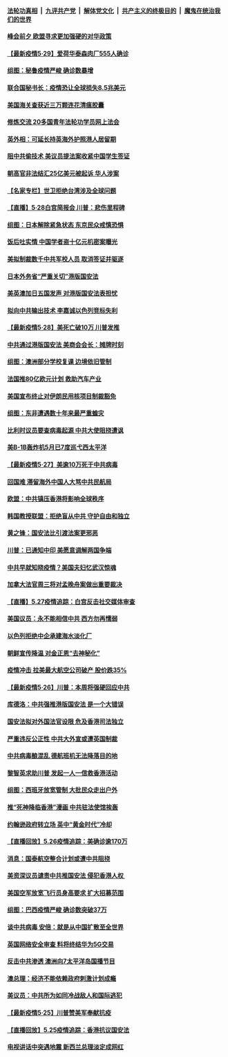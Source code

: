 

####  [法轮功真相](../../../../basic/blob/master/README.md?t=05292031) &nbsp;|&nbsp; [九评共产党](../../../../9ping.md/blob/master/README.md?t=05292031) &nbsp;|&nbsp; [解体党文化](../../../../jtdwh.md/blob/master/README.md?t=05292031)  &nbsp;|&nbsp; [共产主义的终极目的](../../../../gczydzjmd.md/blob/master/README.md?t=05292031) &nbsp;|&nbsp; [魔鬼在统治我们的世界](../../../../mgztzwmdsj.md/blob/master/README.md?t=05292031) 

#### [峰会前夕 欧盟寻求更加强硬的对华政策](../pages/nsc418/n12146184.md?t=05292031) 

#### [【最新疫情5·29】爱荷华泰森肉厂555人确诊](../pages/nsc418/n12145153.md?t=05292031) 

#### [组图：秘鲁疫情严峻 确诊数暴增](../pages/nsc418/n12145969.md?t=05292031) 

#### [联合国秘书长：疫情恐让全球损失8.5兆美元](../pages/nsc418/n12145808.md?t=05292031) 

#### [美国海关查获近三万颗连花清瘟胶囊](../pages/nsc418/n12144599.md?t=05292031) 

#### [修炼交流 20多国青年法轮功学员网上法会](../pages/nsc418/n12143515.md?t=05292031) 

#### [英外相：可延长持英海外护照港人居留期](../pages/nsc418/n12144272.md?t=05292031) 

#### [阻中共偷技术 美议员提法案收紧中国学生签证](../pages/nsc418/n12144572.md?t=05292031) 

#### [朝高官非法结汇25亿美元被起诉 华人涉案](../pages/nsc418/n12144464.md?t=05292031) 

#### [【名家专栏】世卫拒绝台湾涉及全球问题](../pages/nsc418/n12142167.md?t=05292031) 

#### [【直播】5·28白宫简报会 川普：悲伤里程碑](../pages/nsc418/n12143884.md?t=05292031) 

#### [组图：日本解除紧急状态 东京民众戒慎恐惧](../pages/nsc418/n12142518.md?t=05292031) 

#### [饭后吐实情 中国学者盗十亿元机密案曝光](../pages/nsc418/n12144198.md?t=05292031) 

#### [美拟制裁数千中共军校人员 取消签证并驱逐](../pages/nsc418/n12143427.md?t=05292031) 

#### [日本外务省“严重关切”港版国安法](../pages/nsc418/n12143590.md?t=05292031) 

#### [美英澳加日五国发声 对港版国安法表担忧](../pages/nsc418/n12144013.md?t=05292031) 

#### [拟向中共输出技术 李嘉诚以色列竞标失利](../pages/nsc418/n12143964.md?t=05292031) 

#### [【最新疫情5·28】美死亡破10万 川普发推](../pages/nsc418/n12141990.md?t=05292031) 

#### [中共通过港版国安法 美商会会长：摊牌时刻](../pages/nsc418/n12143249.md?t=05292031) 

#### [组图：澳洲部分学校复课 边境依旧管制](../pages/nsc418/n12140307.md?t=05292031) 

#### [法国推80亿欧元计划 救助汽车产业](../pages/nsc418/n12142500.md?t=05292031) 

#### [美国宣布终止对伊朗民用核项目制裁豁免](../pages/nsc418/n12142461.md?t=05292031) 

#### [组图：东非遭遇数十年来最严重蝗灾](../pages/nsc418/n12140802.md?t=05292031) 

#### [比利时议员要查病毒起源 中共大使阻挠遭讽](../pages/nsc418/n12141897.md?t=05292031) 

#### [美B-1B轰炸机5月已7度巡弋西太平洋](../pages/nsc418/n12141436.md?t=05292031) 

#### [【最新疫情5‧27】美逾10万死于中共病毒](../pages/nsc418/n12139052.md?t=05292031) 

#### [回国难 滞留海外中国人大骂中共民航局](../pages/nsc418/n12141087.md?t=05292031) 

#### [欧盟：中共镇压香港将影响全球秩序](../pages/nsc418/n12141055.md?t=05292031) 

#### [韩国教授联盟：拒绝盲从中共 守护自由和独立](../pages/nsc418/n12140564.md?t=05292031) 

#### [黄之锋：国安法比引渡法案更邪恶](../pages/nsc418/n12141057.md?t=05292031) 

#### [川普：已通知中印 美愿意调解两国争端](../pages/nsc418/n12140833.md?t=05292031) 

#### [中共早就知晓疫情？美国夫妇忆武汉惊魂](../pages/nsc418/n12140587.md?t=05292031) 

#### [加拿大法官周三将对孟晚舟案做出重要裁决](../pages/nsc418/n12140755.md?t=05292031) 

#### [【直播】5.27疫情追踪：白宫反击社交媒体审查](../pages/nsc418/n12140380.md?t=05292031) 

#### [美国议员：永不能相信中共 西方勿再懦弱](../pages/nsc418/n12140029.md?t=05292031) 

#### [以色列拒绝中企承建海水淡化厂](../pages/nsc418/n12140046.md?t=05292031) 

#### [朝鲜宣传降温 对金正恩“去神秘化”](../pages/nsc418/n12140013.md?t=05292031) 

#### [疫情冲击 拉美最大航空公司破产 股价跌35%](../pages/nsc418/n12138926.md?t=05292031) 

#### [【最新疫情5·26】川普：本周将强硬回应中共](../pages/nsc418/n12136315.md?t=05292031) 

#### [库德洛：中共强推港版国安法 是一个大错误](../pages/nsc418/n12138594.md?t=05292031) 

#### [国安法拟对外国法官设限 危及香港司法独立](../pages/nsc418/n12138421.md?t=05292031) 

#### [严重违反公正性 中共大外宣或遭英国制裁](../pages/nsc418/n12138040.md?t=05292031) 

#### [中共病毒酿混乱 德航班机无法降落目的地](../pages/nsc418/n12138234.md?t=05292031) 

#### [黎智英求助川普 发起一人一信救香港活动](../pages/nsc418/n12138020.md?t=05292031) 

#### [组图：西班牙放宽管制 大批民众走出户外](../pages/nsc418/n12137039.md?t=05292031) 

#### [推“死神降临香港”漫画 中共驻法使馆挨轰](../pages/nsc418/n12137278.md?t=05292031) 

#### [约翰逊政府转立场 英中“黄金时代”冷却](../pages/nsc418/n12137765.md?t=05292031) 

#### [【直播回放】5.26疫情追踪：美确诊逾170万](../pages/nsc418/n12137714.md?t=05292031) 

#### [消息：国泰航空整合计划或遭中共阻挠](../pages/nsc418/n12137406.md?t=05292031) 

#### [美资深议员谴责中共推国安法 侵犯香港人权 ](../pages/nsc418/n12137026.md?t=05292031) 

#### [美国空军放宽飞行员身高要求 扩大招募范围](../pages/nsc418/n12136925.md?t=05292031) 

#### [组图：巴西疫情严峻 确诊数突破37万](../pages/nsc418/n12135176.md?t=05292031) 

#### [谈中共病毒 安倍：就是从中国扩散至全世界](../pages/nsc418/n12136698.md?t=05292031) 

#### [英国网络安全审查 料将终结华为5G交易](../pages/nsc418/n12136137.md?t=05292031) 

#### [反击中共渗透 澳洲向7太平洋岛国播节目](../pages/nsc418/n12136063.md?t=05292031) 

#### [澳总理：经济不能依赖政府刺激计划成瘾](../pages/nsc418/n12135474.md?t=05292031) 

#### [美议员：中共所为如同冷战敌人和国际逃犯](../pages/nsc418/n12135413.md?t=05292031) 

#### [【最新疫情5·25】川普赞美军奉献抗疫](../pages/nsc418/n12129818.md?t=05292031) 

#### [【直播回放】5.25疫情追踪：香港抗议国安法](../pages/nsc418/n12135040.md?t=05292031) 

#### [电视讲话中突遇地震 新西兰总理淡定成网红](../pages/nsc418/n12135034.md?t=05292031) 

